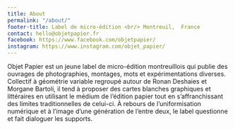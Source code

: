 ```yaml
---
title: About
permalink: "/about/"
footer-title: Label de micro-édition <br/> Montreuil,  France
contact: hello@objetpapier.fr
facebook: https://www.facebook.com/objetpapier/
instagram: https://www.instagram.com/objet_papier/
---
```


Objet Papier est un jeune label de micro-édition montreuillois qui publie des ouvrages de photographies, montages, mots et expérimentations diverses.
Collectif à géométrie variable regroupé autour de Ronan Deshaies et Morgane Bartoli, il tend à proposer des cartes blanches graphiques et littéraires en utilisant le médium de l’édition papier tout en s’affranchissant des limites traditionnelles de celui-ci.
À rebours de l’uniformisation numérique et à l’image d’une génération de l’entre deux, le label questionne et fait dialoguer les supports.